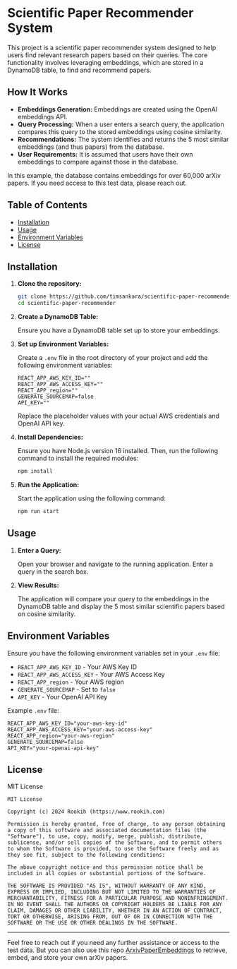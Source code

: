 # Scientific Paper Recommender System

This project is a scientific paper recommender system designed to help users find relevant research papers based on their queries. The core functionality involves leveraging embeddings, which are stored in a DynamoDB table, to find and recommend papers.

## How It Works

- **Embeddings Generation:** Embeddings are created using the OpenAI embeddings API.
- **Query Processing:** When a user enters a search query, the application compares this query to the stored embeddings using cosine similarity.
- **Recommendations:** The system identifies and returns the 5 most similar embeddings (and thus papers) from the database.
- **User Requirements:** It is assumed that users have their own embeddings to compare against those in the database.

In this example, the database contains embeddings for over 60,000 arXiv papers. If you need access to this test data, please reach out.


## Table of Contents

- [Installation](#installation)
- [Usage](#usage)
- [Environment Variables](#environment-variables)
- [License](#license)

## Installation

1. **Clone the repository:**

   ```bash
   git clone https://github.com/timsankara/scientific-paper-recommender.git
   cd scientific-paper-recommender
   ```

2. **Create a DynamoDB Table:**

   Ensure you have a DynamoDB table set up to store your embeddings.

3. **Set up Environment Variables:**

   Create a `.env` file in the root directory of your project and add the following environment variables:

   ```plaintext
   REACT_APP_AWS_KEY_ID=""
   REACT_APP_AWS_ACCESS_KEY=""
   REACT_APP_region=""
   GENERATE_SOURCEMAP=false
   API_KEY=""
   ```

   Replace the placeholder values with your actual AWS credentials and OpenAI API key.

4. **Install Dependencies:**

   Ensure you have Node.js version 16 installed. Then, run the following command to install the required modules:

   ```bash
   npm install
   ```

5. **Run the Application:**

   Start the application using the following command:

   ```bash
   npm run start
   ```

## Usage

1. **Enter a Query:**

   Open your browser and navigate to the running application. Enter a query in the search box.

2. **View Results:**

   The application will compare your query to the embeddings in the DynamoDB table and display the 5 most similar scientific papers based on cosine similarity.

## Environment Variables

Ensure you have the following environment variables set in your `.env` file:

- `REACT_APP_AWS_KEY_ID` - Your AWS Key ID
- `REACT_APP_AWS_ACCESS_KEY` - Your AWS Access Key
- `REACT_APP_region` - Your AWS region
- `GENERATE_SOURCEMAP` - Set to `false`
- `API_KEY` - Your OpenAI API Key

Example `.env` file:

```plaintext
REACT_APP_AWS_KEY_ID="your-aws-key-id"
REACT_APP_AWS_ACCESS_KEY="your-aws-access-key"
REACT_APP_region="your-aws-region"
GENERATE_SOURCEMAP=false
API_KEY="your-openai-api-key"
```

## License

MIT License

```
MIT License

Copyright (c) 2024 Rookih (https://www.rookih.com)

Permission is hereby granted, free of charge, to any person obtaining a copy of this software and associated documentation files (the "Software"), to use, copy, modify, merge, publish, distribute, sublicense, and/or sell copies of the Software, and to permit others to whom the Software is provided, to use the Software freely and as they see fit, subject to the following conditions:

The above copyright notice and this permission notice shall be included in all copies or substantial portions of the Software.

THE SOFTWARE IS PROVIDED "AS IS", WITHOUT WARRANTY OF ANY KIND, EXPRESS OR IMPLIED, INCLUDING BUT NOT LIMITED TO THE WARRANTIES OF MERCHANTABILITY, FITNESS FOR A PARTICULAR PURPOSE AND NONINFRINGEMENT. IN NO EVENT SHALL THE AUTHORS OR COPYRIGHT HOLDERS BE LIABLE FOR ANY CLAIM, DAMAGES OR OTHER LIABILITY, WHETHER IN AN ACTION OF CONTRACT, TORT OR OTHERWISE, ARISING FROM, OUT OF OR IN CONNECTION WITH THE SOFTWARE OR THE USE OR OTHER DEALINGS IN THE SOFTWARE.
```

---

Feel free to reach out if you need any further assistance or access to the test data.
But you can also use this repo [ArxivPaperEmbeddings](https://github.com/timsankara/ArxivPaperEmbeddings) to retrieve, embed, and store your own arXiv papers.
